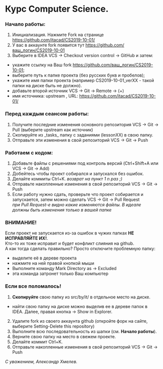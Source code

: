 # Курс Computer Science.

### Начало работы:

1. Инициализация. Нажмите Fork на странице https://github.com/itacad/CS2019-10-01/
2. У вас в аккаунте fork появится тут  https://github.com/ваш_логин/CS2019-10-01
3. Выберите в IDEA VCS -> Checkout version control -> GitHub и затем:
 * укажите ссылку на Ваш fork https://github.com/ваш_логин/CS2019-10-01;
 * выберите путь к папке проекта (без русских букв и пробелов);
 * укажите имя папки проекта (например CS2019-10-01_verXX - такой папки на диске быть не должно).
 * добавьте второй источник VCS -> Git -> Remote -> (+)
 * имя источника: upstream , URL: https://github.com/itacad/CS2019-10-01/

### Перед **каждым** сеансом работы:

1. Получите последние изменения основного репозитория VCS -> Git -> Pull (выберите upstream как источник)
2. Скопируйте из \_tasks_ папку с заданиями (lessonXX) в свою папку.
3. Отправьте эти изменения в свой репозиторий VCS -> Git -> Push

### Работаем с кодом:

1. Добавьте файлы с решениями под контроль версий (Ctrl+Shift+A или VCS -> Git -> Add)
2. Добейтесь чтобы проект собирался и запускался без ошибок.
3. Делайте коммиты Ctrl+K. _возврат на пункт 1  n раз ;)_
4. Отправьте накопленные изменения в свой репозиторий VCS -> Git -> Push
5. Если работу нужно сдать, проверьте что проект собирается и запускается, затем можно сделать VCS -> Git -> Pull Request
<br>_при Pull Request-е видно какие изменяются файлы. В идеале должны быть изменения только в вашей папке_

### ВНИМАНИЕ!

Если проект не запускается из-за ошибок в чужих папках **НЕ ИСПРАВЛЯЙТЕ ИХ!**.
<br>Кто-то их тоже исправит и будет конфликт слияния на github.
<br>А как тогда сделать правильно? Просто отключите проблемную папку:
* выделите её в дереве проекта
* нажмите на ней правой кнопкой мыши
* Выполните команду Mark Directory as -> Excluded
* эта команда затронет только Ваш компьютер

### Если все поломалось!

1. **Скопируйте** свою папку из src/by/it/ в отдельное место на диске.
 * найти свою папку на диске можно выделив ее в дереве папок в IDEA. Далее, правая кнопка -> Show in Explorer.
2. Удалите fork из своего аккаунта github (откройте форк на сайте, выберите Setting-Delete this repository)
3. Выполните всю последовательность из шапки (см. <b>Начало работы</b>).
4. Верните свою папку на место в свежем проекте.
5. Делайте коммит Ctrl+K.
6. Отправьте накопленные изменения в свой репозиторий VCS -> Git -> Push

_С уважением, Александр Хмелев._

